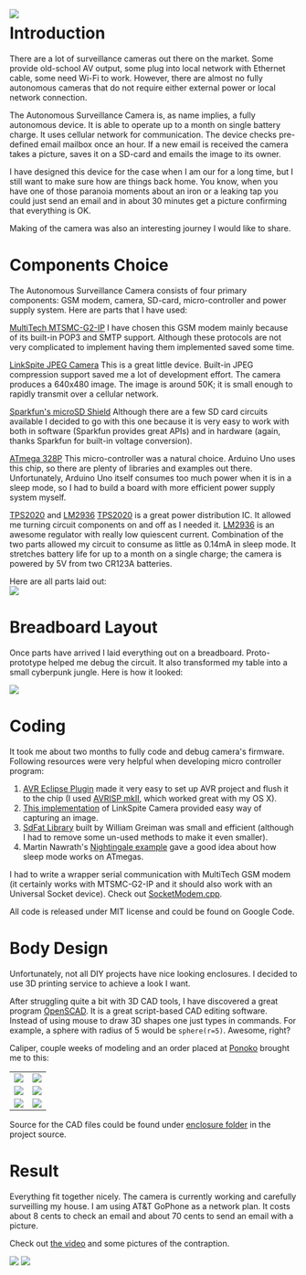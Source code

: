 <a href='https://raw.githubusercontent.com/BackupGGCode/surveillance-camera/master/images/Head%20Image/Camera_640.png'><img src='http://habrastorage.org/storage/7c315e8f/5c3512ae/4935d288/f95feed0.png' align='left' /></a>

# Introduction #
There are a lot of surveillance cameras out there on the market. Some provide old-school AV output, some plug into local network with Ethernet cable, some need Wi-Fi to work. However, there are almost no fully autonomous cameras that do not require either external power or local network connection.

The Autonomous Surveillance Camera is, as name implies, a fully autonomous device. It is able to operate up to a month on single battery charge. It uses cellular network for communication. The device checks pre-defined email mailbox once an hour. If a new email is received the camera takes a picture, saves it on a SD-card and emails the image to its owner.

I have designed this device for the case when I am our for a long time, but I still want to make sure how are things back home. You know, when you have one of those paranoia moments about an iron or a leaking tap you could just send an email and in about 30 minutes get a picture confirming that everything is OK.

Making of the camera was also an interesting journey I would like to share.
<br />

# Components Choice #
The Autonomous Surveillance Camera consists of four primary components: GSM modem, camera, SD-card, micro-controller and power supply system. Here are parts that I have used:

[MultiTech MTSMC-G2-IP](http://www.multitech.com/en_US/documents/collateral/data_sheets/86002108.pdf)
I have chosen this  GSM modem mainly because of its built-in POP3 and SMTP support. Although these protocols are not very complicated to implement having them implemented saved some time.

[LinkSpite JPEG Camera](http://www.linksprite.com/download/showdownload.php?lang=en&id=6)
This is a great little device. Built-in JPEG compression support saved me a lot of development effort. The camera produces a 640x480 image. The image is around 50K; it is small enough to rapidly transmit over a cellular network.

[Sparkfun's microSD Shield](http://www.sparkfun.com/products/9802)
Although there are a few SD card circuits available I decided to go with this one because it is very easy to work with both in software (Sparkfun provides great APIs) and in hardware (again, thanks Sparkfun for built-in voltage conversion).

[ATmega 328P](http://www.atmel.com/dyn/products/product_card.asp?part_id=4198)
This micro-controller was a natural choice. Arduino Uno uses this chip, so there are plenty of libraries and examples out there. Unfortunately, Arduino Uno itself consumes too much power when it is in a sleep mode, so I had to build a board with more efficient power supply system myself.

[TPS2020](http://www.datasheetcatalog.org/datasheet/texasinstruments/tps2023.pdf) and [LM2936](http://www.national.com/ds/LM/LM2936.pdf)
[TPS2020](http://www.datasheetcatalog.org/datasheet/texasinstruments/tps2023.pdf) is a great power distribution IC. It allowed me turning circuit components on and off as I needed it. [LM2936](http://www.national.com/ds/LM/LM2936.pdf) is an awesome regulator with really low quiescent current. Combination of the two parts allowed my circuit to consume as little as 0.14mA in sleep mode. It stretches battery life for up to a month on a single charge; the camera is powered by 5V from two CR123A batteries.

Here are all parts laid out:<br />
<a href='https://raw.githubusercontent.com/BackupGGCode/surveillance-camera/master/images/1024/Parts.png'><img src='http://habrastorage.org/storage/1a1876f6/79980841/71835bb7/e3b42301.png' /></a>
<br />

# Breadboard Layout #
Once parts have arrived I laid everything out on a breadboard. Proto-prototype helped me debug the circuit. It also transformed my table into a small cyberpunk jungle. Here is how it looked:

<a href='https://raw.githubusercontent.com/BackupGGCode/surveillance-camera/master/images/1024/Breadboard.png'><img src='http://habrastorage.org/storage/ed0dfd2f/4a261c59/9af1b45a/526d8cb1.png' align='center' /></a>
<br />

# Coding #
It took me about two months to fully code and debug camera's firmware. Following resources were very helpful when developing micro controller program:
  1. [AVR Eclipse Plugin](http://avr-eclipse.sourceforge.net/) made it very easy to set up AVR project and flush it to the chip (I used [AVRISP mkII](http://www.atmel.com/dyn/products/tools_card.asp?tool_id=3808), which worked great with my OS X).
  1. [This implementation](https://github.com/BackupGGCode/arms22/tree/master/JPEGCamera) of LinkSpite Camera provided easy way of capturing an image.
  1. [SdFat Library](https://github.com/greiman/SdFat) built by William Greiman was small and efficient (although I had to remove some un-used methods to make it even smaller).
  1. Martin Nawrath's [Nightingale example](http://interface.khm.de/index.php/lab/experiments/sleep_watchdog_battery/) gave a good idea about how sleep mode works on ATmegas.

I had to write a wrapper serial communication with MultiTech GSM modem (it certainly works with MTSMC-G2-IP and it should also work with an Universal Socket device). Check out [SocketModem.cpp](https://github.com/BackupGGCode/surveillance-camera/tree/master/src/modem).

All code is released under MIT license and could be found on Google Code.
<br />

# Body Design #
Unfortunately, not all DIY projects have nice looking enclosures. I decided to use 3D printing service to achieve a look I want.

After struggling quite a bit with 3D CAD tools, I have discovered a great program [OpenSCAD](http://www.openscad.org/). It is a great script-based CAD editing software. Instead of using mouse to draw 3D shapes one just types in commands. For example, a sphere with radius of 5 would be `sphere(r=5)`. Awesome, right?

Caliper, couple weeks of modeling and an order placed at [Ponoko](http://www.ponoko.com/) brought me to this:
<table>

<tr>
<td><img src='http://habrastorage.org/storage/7a9b130e/7235e6ba/5cdfc979/b8eea91b.png' align='center' /></td>
<td>
<a href='https://raw.githubusercontent.com/BackupGGCode/surveillance-camera/master/images/1024/IC%20In%20Bottom%20Half.png'>
<img src='http://habrastorage.org/storage/4b44e37d/c45ab07b/b6180703/d479fe92.png' align='center' />
</a>
</td>
</tr>

<tr>
<td><img src='http://habrastorage.org/storage/02b9a41b/f1889d32/b575c9d1/619ce145.png' align='center' /></td>
<td>
<a href='https://raw.githubusercontent.com/BackupGGCode/surveillance-camera/master/images/1024/IC%20In%20Top%20Half.png'>
<img src='http://habrastorage.org/storage/92e9cb74/0c3e3f6a/5ef2b553/3df12e44.png' align='center' />
</a>
</td>
</tr>
<tr>
<td><img src='http://habrastorage.org/storage/af2a64f9/1ea92f93/28106821/f1402cd7.png' align='center' /></td>
<td>
<a href='https://raw.githubusercontent.com/BackupGGCode/surveillance-camera/master/images/1024/IC%20In%20Holder.png'>
<img src='http://habrastorage.org/storage/ecd53076/4422d13c/6e45953d/1b38844a.png' align='center' />
</a>
</td>
</tr>
</table>

Source for the CAD files could be found under [enclosure folder](https://github.com/BackupGGCode/surveillance-camera/tree/master/enclosure) in the project source.
<br />

# Result #
Everything fit together nicely. The camera is currently working and carefully surveilling my house. I am using AT&T GoPhone as a network plan. It costs about 8 cents to check an email and about 70 cents to send an email with a picture.

Check out [the video](http://www.youtube.com/watch?v=X85ASoRxHRU) and some pictures of the contraption.

<img src='http://habrastorage.org/storage/43b70cbc/199d7883/82dedff5/a7670dce.png' />

<img src='http://habrastorage.org/storage/391133b0/627b899f/f54ccc0f/be664f59.png' />
